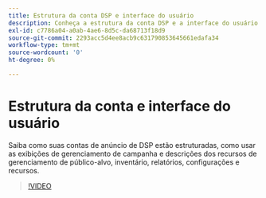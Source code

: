 ```yaml
---
title: Estrutura da conta DSP e interface do usuário
description: Conheça a estrutura da conta DSP e a interface do usuário.
exl-id: c7786a04-a0ab-4ae6-8d5c-da68713f18d9
source-git-commit: 2293acc5d4ee8acb9c631790853645661edafa34
workflow-type: tm+mt
source-wordcount: '0'
ht-degree: 0%

---
```


# Estrutura da conta e interface do usuário

Saiba como suas contas de anúncio de DSP estão estruturadas, como usar as exibições de gerenciamento de campanha e descrições dos recursos de gerenciamento de público-alvo, inventário, relatórios, configurações e recursos.

>[!VIDEO](https://video.tv.adobe.com/v/339206)
